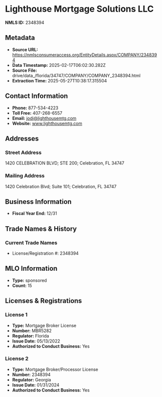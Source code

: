# Lighthouse Mortgage Solutions LLC

**NMLS ID:** 2348394

## Metadata
- **Source URL:** https://nmlsconsumeraccess.org/EntityDetails.aspx/COMPANY/2348394
- **Data Timestamp:** 2025-02-17T06:02:30.282Z
- **Source File:** drive/data_/florida/34747/COMPANY/COMPANY_2348394.html
- **Extraction Time:** 2025-05-27T10:38:17.315504

## Contact Information
- **Phone:** 877-534-4223
- **Toll Free:** 407-268-6557
- **Email:** jodi@lighthousemtg.com
- **Website:** www.lighthousemtg.com

## Addresses
### Street Address
1420 CELEBRATION BLVD; STE 200; Celebration, FL 34747

### Mailing Address
1420 Celebration Blvd; Suite 101; Celebration, FL 34747

## Business Information
- **Fiscal Year End:** 12/31

## Trade Names & History
### Current Trade Names
- License/Registration #: 2348394

## MLO Information
- **Type:** sponsored
- **Count:** 15

## Licenses & Registrations

### License 1
- **Type:** Mortgage Broker License
- **Number:** MBR5282
- **Regulator:** Florida
- **Issue Date:** 05/13/2022
- **Authorized to Conduct Business:** Yes

### License 2
- **Type:** Mortgage Broker/Processor License
- **Number:** 2348394
- **Regulator:** Georgia
- **Issue Date:** 01/31/2024
- **Authorized to Conduct Business:** Yes
